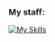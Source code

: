 ### My staff:

[![My Skills](https://skillicons.dev/icons?i=java,mongodb,mysql,linux,bots,cloudflare)](https://skillicons.dev)














